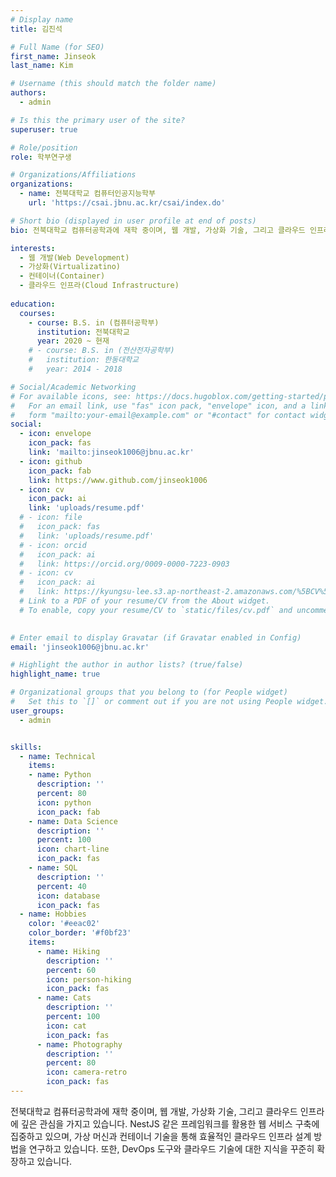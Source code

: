 ```yaml
---
# Display name
title: 김진석

# Full Name (for SEO)
first_name: Jinseok
last_name: Kim

# Username (this should match the folder name)
authors:
  - admin

# Is this the primary user of the site?
superuser: true

# Role/position
role: 학부연구생

# Organizations/Affiliations
organizations:
  - name: 전북대학교 컴퓨터인공지능학부
    url: 'https://csai.jbnu.ac.kr/csai/index.do'

# Short bio (displayed in user profile at end of posts)
bio: 전북대학교 컴퓨터공학과에 재학 중이며, 웹 개발, 가상화 기술, 그리고 클라우드 인프라에 깊은 관심을 가지고 있습니다. NestJS 같은 프레임워크를 활용한 웹 서비스 구축에 집중하고 있으며, 가상 머신과 컨테이너 기술을 통해 효율적인 클라우드 인프라 설계 방법을 연구하고 있습니다. 또한, DevOps 도구와 클라우드 기술에 대한 지식을 꾸준히 확장하고 있습니다.

interests:
  - 웹 개발(Web Development)
  - 가상화(Virtualizatino)
  - 컨테이너(Container)
  - 클라우드 인프라(Cloud Infrastructure)
  
education:
  courses:
    - course: B.S. in (컴퓨터공학부)
      institution: 전북대학교
      year: 2020 ~ 현재
    # - course: B.S. in (전산전자공학부)
    #   institution: 한동대학교
    #   year: 2014 - 2018

# Social/Academic Networking
# For available icons, see: https://docs.hugoblox.com/getting-started/page-builder/#icons
#   For an email link, use "fas" icon pack, "envelope" icon, and a link in the
#   form "mailto:your-email@example.com" or "#contact" for contact widget.
social:
  - icon: envelope
    icon_pack: fas
    link: 'mailto:jinseok1006@jbnu.ac.kr'
  - icon: github
    icon_pack: fab
    link: https://www.github.com/jinseok1006
  - icon: cv
    icon_pack: ai
    link: 'uploads/resume.pdf'
  # - icon: file
  #   icon_pack: fas
  #   link: 'uploads/resume.pdf'
  # - icon: orcid
  #   icon_pack: ai
  #   link: https://orcid.org/0009-0000-7223-0903
  # - icon: cv
  #   icon_pack: ai
  #   link: https://kyungsu-lee.s3.ap-northeast-2.amazonaws.com/%5BCV%5D+Kyungsu+Lee.pdf
  # Link to a PDF of your resume/CV from the About widget.
  # To enable, copy your resume/CV to `static/files/cv.pdf` and uncomment the lines below.
  

# Enter email to display Gravatar (if Gravatar enabled in Config)
email: 'jinseok1006@jbnu.ac.kr'

# Highlight the author in author lists? (true/false)
highlight_name: true

# Organizational groups that you belong to (for People widget)
#   Set this to `[]` or comment out if you are not using People widget.
user_groups:
  - admin


skills:
  - name: Technical
    items:
    - name: Python
      description: ''
      percent: 80
      icon: python
      icon_pack: fab
    - name: Data Science
      description: ''
      percent: 100
      icon: chart-line
      icon_pack: fas
    - name: SQL
      description: ''
      percent: 40
      icon: database
      icon_pack: fas
  - name: Hobbies
    color: '#eeac02'
    color_border: '#f0bf23'
    items:
      - name: Hiking
        description: ''
        percent: 60
        icon: person-hiking
        icon_pack: fas
      - name: Cats
        description: ''
        percent: 100
        icon: cat
        icon_pack: fas
      - name: Photography
        description: ''
        percent: 80
        icon: camera-retro
        icon_pack: fas
---
```


전북대학교 컴퓨터공학과에 재학 중이며, 웹 개발, 가상화 기술, 그리고 클라우드 인프라에 깊은 관심을 가지고 있습니다. NestJS 같은 프레임워크를 활용한 웹 서비스 구축에 집중하고 있으며, 가상 머신과 컨테이너 기술을 통해 효율적인 클라우드 인프라 설계 방법을 연구하고 있습니다. 또한, DevOps 도구와 클라우드 기술에 대한 지식을 꾸준히 확장하고 있습니다. 